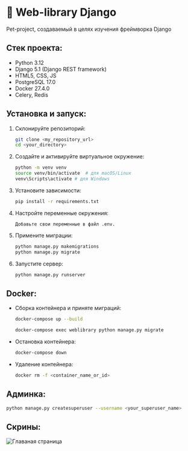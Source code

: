 # 📖 Web-library Django
Pet-project, создаваемый в целях изучения фреймворка Django

## Стек проекта: 
- Python 3.12
- Django 5.1 (Django REST framework)
- HTML5, CSS, JS 
- PostgreSQL 17.0
- Docker 27.4.0
- Celery, Redis

## Установка и запуск:

1.  Склонируйте репозиторий:
    ```bash
    git clone <my_repository_url>
    cd <your_directory>
    ```

2.  Создайте и активируйте виртуальное окружение:
    ```bash
    python -m venv venv
    source venv/bin/activate  # для macOS/Linux
    venv\Scripts\activate # для Windows
    ```

3.  Установите зависимости:
    ```bash
    pip install -r requirements.txt
    ```

4.  Настройте переменные окружения:
    ```
    Добавьте свои переменные в файл .env.
    ```    

5.  Примените миграции:
    ```bash
    python manage.py makemigrations
    python manage.py migrate
    ```

6.  Запустите сервер:
    ```bash
    python manage.py runserver
    ``` 
    
## Docker:
- Сборка контейнера и приняте миграций:
    ```bash
    docker-compose up --build

    docker-compose exec weblibrary python manage.py migrate
    ```
- Остановка контейнера:
    ```bash
    docker-compose down
    ```
- Удаление контейнера:
    ```bash
    docker rm -f <container_name_or_id>
    ```

## Админка:
```bash
python manage.py createsuperuser --username <your_superuser_name>
```
## Скрины:
![Главаная страница]()